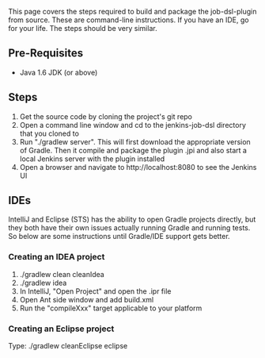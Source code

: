 This page covers the steps required to build and package the job-dsl-plugin from source.  These are command-line instructions. If you have an IDE, go for your life. The steps should be very similar.

## Pre-Requisites
* Java 1.6 JDK (or above)

## Steps
1. Get the source code by cloning the project's git repo
2. Open a command line window and cd to the jenkins-job-dsl directory that you cloned to
3. Run "./gradlew server". This will first download the appropriate version of Gradle. Then it compile and package the plugin .jpi and also start a local Jenkins server with the plugin installed
4. Open a browser and navigate to http://localhost:8080 to see the Jenkins UI

## IDEs
IntelliJ and Eclipse (STS) has the ability to open Gradle projects directly, but they both have their own issues actually running Gradle and running tests. So below are some instructions until Gradle/IDE support gets better.

### Creating an IDEA project
1. ./gradlew clean cleanIdea
2. ./gradlew idea
3. In IntelliJ, "Open Project" and open the .ipr file
4. Open Ant side window and add build.xml
5. Run the "compileXxx" target applicable to your platform

### Creating an Eclipse project
Type: ./gradlew cleanEclipse eclipse
